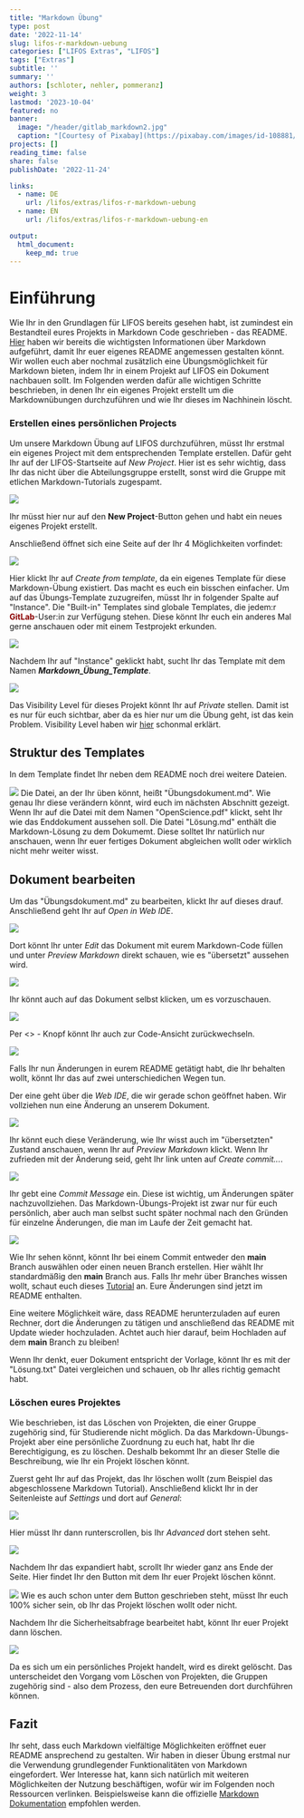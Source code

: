 ```yaml
---
title: "Markdown Übung" 
type: post
date: '2022-11-14' 
slug: lifos-r-markdown-uebung
categories: ["LIFOS Extras", "LIFOS"] 
tags: ["Extras"] 
subtitle: ''
summary: '' 
authors: [schloter, nehler, pommeranz] 
weight: 3
lastmod: '2023-10-04'
featured: no
banner:
  image: "/header/gitlab_markdown2.jpg"
  caption: "[Courtesy of Pixabay](https://pixabay.com/images/id-108881/)"
projects: []
reading_time: false
share: false
publishDate: '2022-11-24'

links:
  - name: DE
    url: /lifos/extras/lifos-r-markdown-uebung
  - name: EN
    url: /lifos/extras/lifos-r-markdown-uebung-en

output:
  html_document:
    keep_md: true
---
```


# Einführung   
  
Wie Ihr in den Grundlagen für LIFOS bereits gesehen habt, ist zumindest ein Bestandteil eures Projekts in Markdown Code geschrieben - das README. [Hier](/post/lifos-eigenesProjekt/#Markdown) haben wir bereits die wichtigsten Informationen über Markdown aufgeführt, damit Ihr euer eigenes README angemessen gestalten könnt. Wir wollen euch aber nochmal zusätzlich eine Übungsmöglichkeit für Markdown bieten, indem Ihr in einem Projekt auf LIFOS ein Dokument nachbauen sollt. Im Folgenden werden dafür alle wichtigen Schritte beschrieben, in denen Ihr ein eigenes Projekt erstellt um die Markdownübungen durchzuführen und wie Ihr dieses im Nachhinein löscht. 

### Erstellen eines persönlichen Projects 

Um unsere Markdown Übung auf LIFOS durchzuführen, müsst Ihr erstmal ein eigenes Project mit dem entsprechenden Template erstellen. Dafür geht Ihr auf der LIFOS-Startseite auf *New Project*. Hier ist es sehr wichtig, dass Ihr das nicht über die Abteilungsgruppe erstellt, sonst wird die Gruppe mit etlichen Markdown-Tutorials zugespamt.

![](/lifos/extras/../grundlagen/gitlaborientierung_newproject.png)

Ihr müsst hier nur auf den **New Project**-Button gehen und habt ein neues eigenes Projekt erstellt. 

Anschließend öffnet sich eine Seite auf der Ihr 4 Möglichkeiten vorfindet: 

![](/lifos/extras/../grundlagen/gitlaborientierung_newprojectoptions.png) 

Hier klickt Ihr auf *Create from template*, da ein eigenes Template für diese Markdown-Übung existiert. Das macht es euch ein bisschen einfacher. Um auf das Übungs-Template zuzugreifen, müsst Ihr in folgender Spalte auf "Instance". Die "Built-in" Templates sind globale Templates, die jedem:r <span style="color: darkred;">**GitLab**</span>-User:in zur Verfügung stehen. Diese könnt Ihr euch ein anderes Mal gerne anschauen oder mit einem Testprojekt erkunden. 

![](/lifos/extras/../grundlagen/gitlaborientierung_newprojectinstance.png) 

Nachdem Ihr auf "Instance" geklickt habt, sucht Ihr das Template mit dem Namen **_Markdown_Übung_Template_**. 
 
![](/lifos/extras/../grundlagen/gitlaborientierung_markdownInstanceTemplate.png) 

Das Visibility Level für dieses Projekt könnt Ihr auf *Private* stellen. Damit ist es nur für euch sichtbar, aber da es hier nur um die Übung geht, ist das kein Problem. Visibility Level haben wir [hier](https://pandar.netlify.app/lifos/grundlagen/lifos-eigenesprojekt#visibility-levels) schonmal erklärt.

## Struktur des Templates

In dem Template findet Ihr neben dem README noch drei weitere Dateien. 

![](/lifos/extras/../grundlagen/gitlaborientierung_uebungtemplate.png) 
Die Datei, an der Ihr üben könnt, heißt "Übungsdokument.md". Wie genau Ihr diese verändern könnt, wird euch im nächsten Abschnitt gezeigt. Wenn Ihr auf die Datei mit dem Namen "OpenScience.pdf" klickt, seht Ihr wie das Enddokument aussehen soll. Die Datei "Lösung.md" enthält die Markdown-Lösung zu dem Dokumemt. Diese solltet Ihr natürlich nur anschauen, wenn Ihr euer fertiges Dokument abgleichen wollt oder wirklich nicht mehr weiter wisst. 

<!-- Warum hast du die Lösung nicht auch in einem Markdown Dokument? hab ich versucht, allerdings "übersetzt" GitLab das direkt, wenn man es nur auf dem Server anschaut, was zu Verwirrungen kommen könnte, wenn man die Lösung in einem Klick anschauen will. (Ich wäre davon genervt, glaube ich) -->

## Dokument bearbeiten

Um das "Übungsdokument.md" zu bearbeiten, klickt Ihr auf dieses drauf. Anschließend geht Ihr auf *Open in Web IDE*. 

![](/lifos/extras/../grundlagen/gitlaborientierung_openuebunginwebide.png) 

Dort könnt Ihr unter *Edit* das Dokument mit eurem Markdown-Code füllen und unter *Preview Markdown* direkt schauen, wie es "übersetzt" aussehen wird. 

![](/lifos/extras/../grundlagen/gitlaborientierung_webidetemplate.png)

Ihr könnt auch auf das Dokument selbst klicken, um es vorzuschauen.

![](/lifos/extras/../grundlagen/gitlaborientierung_preview.png)

Per <> - Knopf könnt Ihr auch zur Code-Ansicht zurückwechseln.

![](/lifos/extras/../grundlagen/gitlaborientierung_code.png)

Falls Ihr nun Änderungen in eurem README getätigt habt, die Ihr behalten wollt, könnt Ihr das auf zwei unterschiedichen Wegen tun. 

Der eine geht über die *Web IDE*, die wir gerade schon geöffnet haben. Wir vollziehen nun eine Änderung an unserem Dokument.

![](/lifos/extras/../grundlagen/gitlabMarkdown_ÄnderungReadMe.png)

Ihr könnt euch diese Veränderung, wie Ihr wisst auch im "übersetzten" Zustand anschauen, wenn Ihr auf *Preview Markdown* klickt. Wenn Ihr zufrieden mit der Änderung seid, geht Ihr link unten auf *Create commit...*.

![](/lifos/extras/../grundlagen/gitlabMarkdown_CreateCommitWebIDE.png)

Ihr gebt eine *Commit Message* ein. Diese ist wichtig, um Änderungen später nachzuvollziehen. Das Markdown-Übungs-Projekt ist zwar nur für euch persönlich, aber auch man selbst sucht später nochmal nach den Gründen für einzelne Änderungen, die man im Laufe der Zeit gemacht hat.

![](/lifos/extras/../grundlagen/gitlabMarkdown_CommitTest.png)

Wie Ihr sehen könnt, könnt Ihr bei einem Commit entweder den **main** Branch auswählen oder einen neuen Branch erstellen. Hier wählt Ihr standardmäßig den **main** Branch aus. Falls Ihr mehr über Branches wissen wollt, schaut euch dieses [Tutorial](https://pandar.netlify.app/post/branches/) an. Eure Änderungen sind jetzt im README enthalten. 

<!-- Link muss aktualisiert werden -->
<!-- Branches waren jetzt im eigene Projekte Teil gar kein Thema mehr - sollte vlt an einer Stelle auch angeschnitten werden. - evtl. im vertiefende Einführung? Hier muss man halt nur den main-Branch auswählen, weil die default Option ist einen neuen zu erstellen (bei jedem Commit) und das wollen wir ja nicht.-->

Eine weitere Möglichkeit wäre, dass README herunterzuladen auf euren Rechner, dort die Änderungen zu tätigen und anschließend das README mit Update wieder hochzuladen. Achtet auch hier darauf, beim Hochladen auf dem **main** Branch zu bleiben! 

Wenn Ihr denkt, euer Dokument entspricht der Vorlage, könnt Ihr es mit der "Lösung.txt" Datei vergleichen und schauen, ob Ihr alles richtig gemacht habt. 
 

### Löschen eures Projektes

Wie beschrieben, ist das Löschen von Projekten, die einer Gruppe zugehörig sind, für Studierende nicht möglich. Da das Markdown-Übungs-Projekt aber eine persönliche Zuordnung zu euch hat, habt Ihr die Berechtigigung, es zu löschen. Deshalb bekommt Ihr an dieser Stelle die Beschreibung, wie Ihr ein Projekt löschen könnt.

Zuerst geht Ihr auf das Projekt, das Ihr löschen wollt (zum Beispiel das abgeschlossene Markdown Tutorial). Anschließend klickt Ihr in der Seitenleiste auf *Settings* und dort auf *General*: 

![](/lifos/extras/../grundlagen/gitlabMarkdown_DeleteProject.png)

Hier müsst Ihr dann runterscrollen, bis Ihr *Advanced* dort stehen seht.

![](/lifos/extras/../grundlagen/gitlabMarkdown_AdvancedPrjectSet.png)

Nachdem Ihr das expandiert habt, scrollt Ihr wieder ganz ans Ende der Seite. Hier findet Ihr den Button mit dem Ihr euer Projekt löschen könnt. 

![](/lifos/extras/../grundlagen/gitlabMarkdown_DeleteProjectButton.png)
Wie es auch schon unter dem Button geschrieben steht, müsst Ihr euch 100% sicher sein, ob Ihr das Projekt löschen wollt oder nicht. 

Nachdem Ihr die Sicherheitsabfrage bearbeitet habt, könnt Ihr euer Projekt dann löschen. 

![](/lifos/extras/../grundlagen/gitlabMarkdown_DeleteProjectCheck.png)

Da es sich um ein persönliches Projekt handelt, wird es direkt gelöscht. Das unterscheidet den Vorgang vom Löschen von Projekten, die Gruppen zugehörig sind - also dem Prozess, den eure Betreuenden dort durchführen können.

## Fazit
Ihr seht, dass euch Markdown vielfältige Möglichkeiten eröffnet euer README ansprechend zu gestalten. Wir haben in dieser Übung erstmal nur die Verwendung grundlegender Funktionalitäten von Markdown eingefordert. Wer Interesse hat, kann sich natürlich mit weiteren Möglichkeiten der Nutzung beschäftigen, wofür wir im Folgenden noch Ressourcen verlinken. Beispielsweise kann die offizielle [Markdown Dokumentation](https://www.markdownguide.org/extended-syntax/) empfohlen werden. 

<!--## Subgruppen

Das zweite große Thema dieses Tutorials ist nur für einen Teil von euch relevant. Hier wird man hinverlinkt, wenn man in den Visibility-Einstellungen keine passende Option für das eigene Projekt gefunden hat. 

Die Lösung kann durch sogenannte Subgruppen erreicht werden. Dabei wird aus der übergeordneten Elterngruppe der Abteilung eine Subgruppe gebildet, in der nur spezifische Personen der übergeordneten Gruppe eingeladen sein können. In jeder Elterngruppe können beliebig viele Subgruppen existieren. Benutzt dieses Tool aber bitte wirklich nur, wenn es die Lage des Datenschutzes nicht anders zulässt.

Außerdem kann man Subgruppen für folgendes benutzen: 

1. gut zum organisieren größerer Projekte
2. man kann jedem User eine andere Rolle geben (z.B. was er alles bearbeiten kann und was nicht)

### Subgruppen erstellen 

Um eine Subgruppe zu erstellen, müsst Ihr unter *Menu* und *Groups* auf **Your Groups** gehen. 

![](/lifos/extras//post/gitlabMarkdown_createSubgroups.png)

Anschließend wählt Ihr die Gruppe aus in der Ihr für euer Projekt eine Subgruppe erstellen wollt. In der Gruppe geht Ihr oben rechts auf **New Subgroup**. 

![](/lifos/extras//post/gitlabMarkdown_createSubgroups2.png)

Danach öffnet sich noch ein Fenster bei dem Ihr auf **Create Groups** klickt. Danach öffnet sich eine Seite in der Ihr alle möglichen Einstellungen für euer Projekt festlegen könnt. 

Zum einen könnt Ihr festlegen,  ob nur Ihr diese Gruppe benutzt oder ob Ihr auch Projektpartner*innen habt. Diese könnt Ihr darunter direkt einladen über Ihre Mailadressen. 

Eure erstellte Subgruppe findet Ihr dann auf der Startseite der übergeordneten Gruppe.

![](/lifos/extras//post/gitlabMarkdown_seeSubgroups.png)

### Projekt in einer Subgruppe erstellen

Nachdem Ihr die Subgruppe erstellt habt, könnt Ihr hier ganz normal ein Projekt erstellen, wie Ihr es von normalen Gruppen gewöhnt seid. Falls Ihr das nochmal auffrischen wollt, hier ist der [Link](https://pandar.netlify.app/post/lifos-orientierung#projekt-erstellen).

Nachdem Ihr dieses Projekt erstellt habt, könnt Ihr euch unter **Settings** und *General* die Visibility-Features anschauen. 

![](/lifos/extras//post/gitlabMarkdown_subgroupVisibility.png)

Wie Ihr unter **Repository** sehen könnt, sind nur Projektmitglieder dazu in der Lage Dateien in diesem Projekt anzuschauen oder zu bearbeiten. 

## Fazit
Subgruppen bieten eine weitere Organisationsstruktur innerhalb einer Gruppe. Hier sollten sie allerdings nur benutzt werden, wenn aus Datenschutz-Technischen Gründen keine andere Option übrig bleiben sollte.  -->
